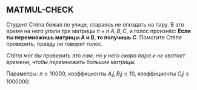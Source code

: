 ## MATMUL-CHECK
Студент Стёпа бежал по улице, стараясь не опоздать на пару. В это время на него упали три матрицы $n \times n$ $A, B, C$, и голос произнёс: __Если ты перемножишь матрицы  $A$ и $B$, то получишь $C$__. 
Помогите Стёпе проверить, правду ли говорит голос. 

*Стёпа мог бы проверить это сам, но у него скоро пара и не хватает времени, чтобы перемножить большие матрицы*.

Параметры: $n \leq 10000$, коэффициенты $A_ij, B_ij \leq 10$, коэффициенты $C_ij \leq 1000000$.